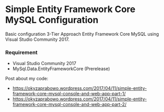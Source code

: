 # Simple Entity Framework Core MySQL Configuration

Basic configuration 3-Tier Approach Entity Framework Core MySQL using Visual Studio Community 2017.

### Requirement
* Visual Studio Community 2017
* MySql.Data.EntityFrameworkCore (Prerelease)

Post about my code:
* https://okyzaprabowo.wordpress.com/2017/04/11/simple-entity-framework-core-mysql-console-and-web-app-part-1/
* https://okyzaprabowo.wordpress.com/2017/04/11/simple-entity-framework-core-mysql-console-and-web-app-part-2/
